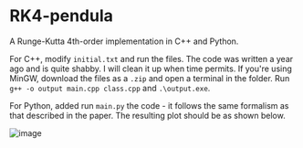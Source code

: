 # RK4-pendula
A Runge-Kutta 4th-order implementation in C++ and Python. 

For C++, modify `initial.txt` and run the files. The code was written a year ago and is quite shabby. I will clean it up when time permits. If you're using MinGW, download the files as a `.zip` and open a terminal in the folder. Run `g++ -o output main.cpp class.cpp` and `.\output.exe`. 

For Python, added run `main.py` the code - it follows the same formalism as that described in the paper. The resulting plot should be as shown below.

![image](https://github.com/yashpincha/RK4-double-pendulum/assets/142161252/d827ba88-87ef-45c0-b45f-e8c0905321ea)
